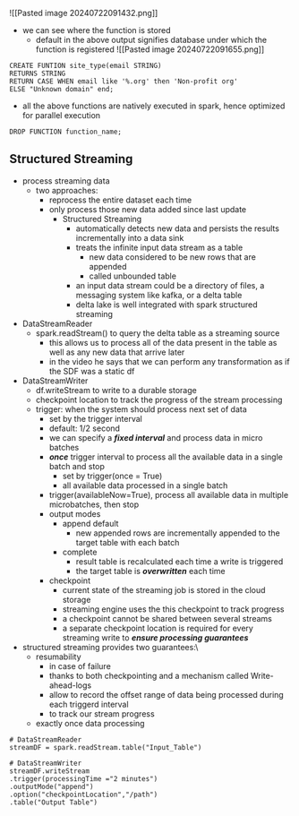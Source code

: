 ![[Pasted image 20240722091432.png]]
- we can see where the function is stored
	- default in the above output signifies database under which the function is registered
![[Pasted image 20240722091655.png]]

```
CREATE FUNTION site_type(email STRING)
RETURNS STRING
RETURN CASE WHEN email like '%.org' then 'Non-profit org'
ELSE "Unknown domain" end;
```

- all the above functions are natively executed in spark, hence optimized for parallel execution
```
DROP FUNCTION function_name;
```

## Structured Streaming
- process streaming data
	- two approaches:
		- reprocess the entire dataset each time
		- only process those new data added since last update
			- Structured Streaming
				- automatically detects new data and persists the results incrementally into a data sink
				- treats the infinite input data stream as a table
					- new data considered to be new rows that are appended
					- called unbounded table
				- an input data stream could be a directory of files, a messaging system like kafka, or a delta table
				- delta lake is well integrated with spark structured streaming
- DataStreamReader
	- spark.readStream() to query the delta table as a streaming source
		- this allows us to process all of the data present in the table as well as any new data that arrive later
		- in the video he says that we can perform any transformation as if the SDF was a static df
- DataStreamWriter
	- df.writeStream to write to a durable storage
	- checkpoint location to track the progress of the stream processing
	- trigger: when the system should process next set of data
		- set by the trigger interval
		- default: 1/2 second
		- we can specify a ***fixed interval*** and process data in micro batches
		- ***once*** trigger interval to process all the available data in a single batch and stop
			- set by trigger(once = True)
			- all available data processed in a single batch
		- trigger(availableNow=True), process all available data in multiple microbatches, then stop
		- output modes
			- append default
				- new appended rows are incrementally appended to the target table with each batch
			- complete
				- result table is recalculated each time a write is triggered
				- the target table is ***overwritten*** each time
		- checkpoint
			- current state of the streaming job is stored in the cloud storage
			- streaming engine uses the this checkpoint to track progress
			- a checkpoint cannot be shared between several streams
			- a separate checkpoint location is required for every streaming write to ***ensure processing guarantees***
- structured streaming provides two guarantees:\
	- resumability
		- in case of failure
		- thanks to both checkpointing and a mechanism called Write-ahead-logs
		- allow to record the offset range of data being processed during each triggerd interval
		- to track our stream progress
	- exactly once data processing 

```
# DataStreamReader
streamDF = spark.readStream.table("Input_Table")

# DataStreamWriter
streamDF.writeStream
.trigger(processingTime ="2 minutes")
.outputMode("append")
.option("checkpointLocation","/path")
.table("Output Table")
```
